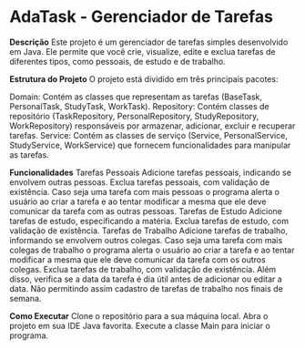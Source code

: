 # AdaTask - Gerenciador de Tarefas
**Descrição**
Este projeto é um gerenciador de tarefas simples desenvolvido em Java. Ele permite que você crie, visualize, edite e exclua tarefas de diferentes tipos, como pessoais, de estudo e de trabalho.

**Estrutura do Projeto**
O projeto está dividido em três principais pacotes:

Domain: Contém as classes que representam as tarefas (BaseTask, PersonalTask, StudyTask, WorkTask).
Repository: Contém classes de repositório (TaskRepository, PersonalRepository, StudyRepository, WorkRepository) responsáveis por armazenar, adicionar, excluir e recuperar tarefas.
Service: Contém as classes de serviço (Service, PersonalService, StudyService, WorkService) que fornecem funcionalidades para manipular as tarefas.

**Funcionalidades**
Tarefas Pessoais
Adicione tarefas pessoais, indicando se envolvem outras pessoas.
Exclua tarefas pessoais, com validação de existência.
Caso seja uma tarefa com mais pessoas o programa alerta o usuário ao criar a tarefa e ao tentar modificar a mesma que ele deve comunicar da tarefa com as outras pessoas.
Tarefas de Estudo
Adicione tarefas de estudo, especificando a matéria.
Exclua tarefas de estudo, com validação de existência.
Tarefas de Trabalho
Adicione tarefas de trabalho, informando se envolvem outros colegas.
Caso seja uma tarefa com mais colegas de trabalho o programa alerta o usuário ao criar a tarefa e ao tentar modificar a mesma que ele deve comunicar da tarefa com os outros colegas.
Exclua tarefas de trabalho, com validação de existência. 
Além disso, verifica se a data da tarefa é dia útil antes de adicionar ou editar a data. Não permitindo assim cadastro de tarefas de trabalho nos finais de semana.

**Como Executar**
Clone o repositório para a sua máquina local.
Abra o projeto em sua IDE Java favorita.
Execute a classe Main para iniciar o programa.
